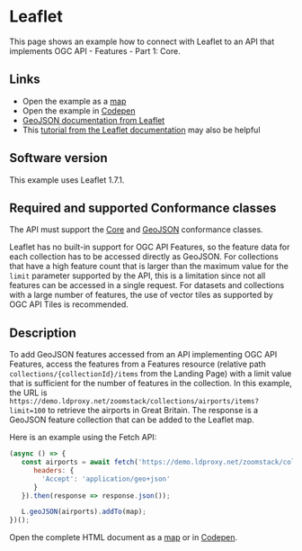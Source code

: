 # Leaflet

This page shows an example how to connect with Leaflet to an API that implements OGC API - Features - Part 1: Core.

## Links

- Open the example as a [map](https://portele.de/ogc/leaflet-airports.html)
- Open the example in [Codepen](https://codepen.io/cportele/pen/VwmqPWy)
- [GeoJSON documentation from Leaflet](https://leafletjs.com/reference-1.7.1.html#geojson)
- This [tutorial from the Leaflet documentation](https://leafletjs.com/examples/geojson/) may also be helpful

## Software version

This example uses Leaflet 1.7.1.

## Required and supported Conformance classes

The API must support the [Core](http://www.opengis.net/spec/ogcapi-features-1/1.0/conf/core) and [GeoJSON](http://www.opengis.net/spec/ogcapi-features-1/1.0/conf/geojson) conformance classes.

Leaflet has no built-in support for OGC API Features, so the feature data for each collection has to be accessed directly as GeoJSON. For collections that have a high feature count that is larger than the maximum value for the `limit` parameter supported by the API, this is a limitation since not all features can be accessed in a single request. For datasets and collections with a large number of features, the use of vector tiles as supported by OGC API Tiles is recommended.

## Description

To add GeoJSON features accessed from an API implementing OGC API Features, access the features from a Features resource (relative path `collections/{collectionId}/items` from the Landing Page) with a limit value that is sufficient for the number of features in the collection. In this example, the URL is `https://demo.ldproxy.net/zoomstack/collections/airports/items?limit=100` to retrieve the airports in Great Britain. The response is a GeoJSON feature collection that can be added to the Leaflet map.

Here is an example using the Fetch API:

```javascript
(async () => {
   const airports = await fetch('https://demo.ldproxy.net/zoomstack/collections/airports/items?limit=100', {
      headers: {
        'Accept': 'application/geo+json'
      }
   }).then(response => response.json());

   L.geoJSON(airports).addTo(map);
})();
```

Open the complete HTML document as a [map](https://portele.de/ogc/leaflet-airports.html) or in [Codepen](https://codepen.io/cportele/pen/VwmqPWy).